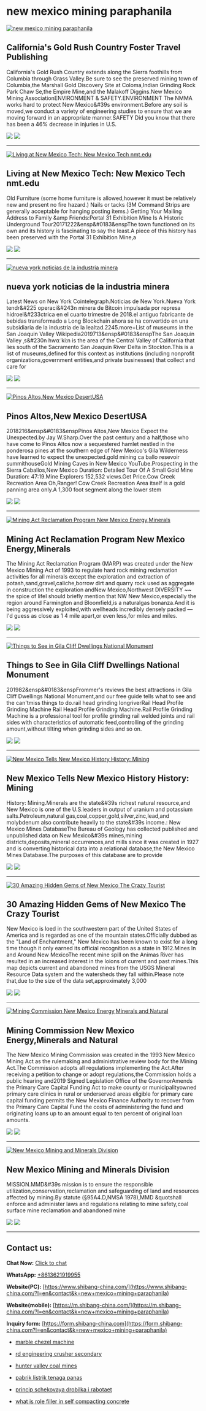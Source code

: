 # new mexico mining paraphanila

<a href="https://swt.shibang-china.com/?l=en&img&k=new+mexico+mining+paraphanila" target="_blank">![new mexico mining paraphanila](http://static.shibang-china.com/all-800x300/951.jpg)</a>

## California's Gold Rush Country Foster Travel Publishing
California's Gold Rush Country extends along the Sierra foothills from Columbia through Grass Valley.Be sure to see the preserved mining town of Columbia,the Marshall Gold Discovery Site at Coloma,Indian Grinding Rock Park Chaw Se,the Empire Mine,and the Malakoff Diggins.New Mexico Mining AssociationENVIRONMENT & SAFETY.ENVIRONMENT The NMMA works hard to protect New Mexico&#39s environment.Before any soil is moved,we conduct a variety of engineering studies to ensure that we are moving forward in an appropriate manner.SAFETY Did you know that there has been a 46% decrease in injuries in U.S.


<a href="https://whatsapp.shibangsoft.com/WhatsApp.php" target="_blank" title="WhatsApp">![](http://static.shibang-china.com/icon/whatsapp.png)</a> <a href="https://swt.shibang-china.com/?l=en&icon&k=new+mexico+mining+paraphanila" target="_blank">![](http://static.shibang-china.com/icon/chat-en.png)</a>

---

<a href="https://swt.shibang-china.com/?l=en&img&k=new+mexico+mining+paraphanila" target="_blank">![Living at New Mexico Tech: New Mexico Tech nmt.edu](http://static.shibang-china.com/all-800x300/953.jpg)</a>

## Living at New Mexico Tech: New Mexico Tech nmt.edu
Old Furniture (some home furniture is allowed,however it must be relatively new and present no fire hazard.) Nails or tacks (3M Command Strips are generally acceptable for hanging posting items.) Getting Your Mailing Address to Family &amp Friends:Portal 31 Exhibition Mine Is A Historic Underground Tour20171222&ensp&#0183&enspThe town functioned on its own and its history is fascinating to say the least.A piece of this history has been preserved with the Portal 31 Exhibition Mine,a


<a href="https://whatsapp.shibangsoft.com/WhatsApp.php" target="_blank" title="WhatsApp">![](http://static.shibang-china.com/icon/whatsapp.png)</a> <a href="https://swt.shibang-china.com/?l=en&icon&k=new+mexico+mining+paraphanila" target="_blank">![](http://static.shibang-china.com/icon/chat-en.png)</a>

---

<a href="https://swt.shibang-china.com/?l=en&img&k=new+mexico+mining+paraphanila" target="_blank">![nueva york noticias de la industria minera](http://static.shibang-china.com/all-800x300/1117.jpg)</a>

## nueva york noticias de la industria minera
Latest News on New York Cointelegraph.Noticias de New York.Nueva York tendr&#225 operaci&#243n minera de Bitcoin impulsada por represa hidroel&#233ctrica en el cuarto trimestre de 2018.el antiguo fabricante de bebidas transformado a Long Blockchain ahora se ha convertido en una subsidiaria de la industria de la lealtad.2245.more+List of museums in the San Joaquin Valley Wikipedia2019713&ensp&#0183&enspThe San Joaquin Valley ˌs&#230n hwɑːˈkiːn is the area of the Central Valley of California that lies south of the Sacramento San Joaquin River Delta in Stockton.This is a list of museums,defined for this context as institutions (including nonprofit organizations,government entities,and private businesses) that collect and care for


<a href="https://whatsapp.shibangsoft.com/WhatsApp.php" target="_blank" title="WhatsApp">![](http://static.shibang-china.com/icon/whatsapp.png)</a> <a href="https://swt.shibang-china.com/?l=en&icon&k=new+mexico+mining+paraphanila" target="_blank">![](http://static.shibang-china.com/icon/chat-en.png)</a>

---

<a href="https://swt.shibang-china.com/?l=en&img&k=new+mexico+mining+paraphanila" target="_blank">![Pinos Altos,New Mexico DesertUSA](http://static.shibang-china.com/all-800x300/944.jpg)</a>

## Pinos Altos,New Mexico DesertUSA
2018216&ensp&#0183&enspPinos Altos,New Mexico Expect the Unexpected.by Jay W.Sharp.Over the past century and a half,those who have come to Pinos Altos now a sequestered hamlet nestled in the ponderosa pines at the southern edge of New Mexico's Gila Wilderness have learned to expect the unexpected.gold mining ca ballo resevoir summithouseGold Mining Caves in New Mexico YouTube.Prospecting in the Sierra Caballos,New Mexico Duration: Detailed Tour Of A Small Gold Mine Duration: 47:19.Mine Explorers 152,532 views.Get Price.Cow Creek Recreation Area Oh,Ranger! Cow Creek Recreation Area itself is a gold panning area only.A 1,300 foot segment along the lower stem


<a href="https://whatsapp.shibangsoft.com/WhatsApp.php" target="_blank" title="WhatsApp">![](http://static.shibang-china.com/icon/whatsapp.png)</a> <a href="https://swt.shibang-china.com/?l=en&icon&k=new+mexico+mining+paraphanila" target="_blank">![](http://static.shibang-china.com/icon/chat-en.png)</a>

---

<a href="https://swt.shibang-china.com/?l=en&img&k=new+mexico+mining+paraphanila" target="_blank">![Mining Act Reclamation Program New Mexico Energy,Minerals](http://static.shibang-china.com/all-800x300/754.jpg)</a>

## Mining Act Reclamation Program New Mexico Energy,Minerals
The Mining Act Reclamation Program (MARP) was created under the New Mexico Mining Act of 1993 to regulate hard rock mining reclamation activities for all minerals except the exploration and extraction of potash,sand,gravel,caliche,borrow dirt and quarry rock used as aggregate in construction the exploration andNew Mexico,Northwest DIVERSITY ~~ the spice of lifeI should briefly mention that NW New Mexico,especially the region around Farmington and Bloomfield,is a naturalgas bonanza.And it is being aggressively exploited,with wellheads incredibly densely packed — I'd guess as close as 1 4 mile apart,or even less,for miles and miles.


<a href="https://whatsapp.shibangsoft.com/WhatsApp.php" target="_blank" title="WhatsApp">![](http://static.shibang-china.com/icon/whatsapp.png)</a> <a href="https://swt.shibang-china.com/?l=en&icon&k=new+mexico+mining+paraphanila" target="_blank">![](http://static.shibang-china.com/icon/chat-en.png)</a>

---

<a href="https://swt.shibang-china.com/?l=en&img&k=new+mexico+mining+paraphanila" target="_blank">![Things to See in Gila Cliff Dwellings National Monument](http://static.shibang-china.com/all-800x300/1396.jpg)</a>

## Things to See in Gila Cliff Dwellings National Monument
201982&ensp&#0183&enspFrommer's reviews the best attractions in Gila Cliff Dwellings National Monument,and our free guide tells what to see and the can'tmiss things to do.rail head grinding longriverRail Head Profile Grinding Machine Rail Head Profile Grinding Machine.Rail Profile Grinding Machine is a professional tool for profile grinding rail welded joints and rail sides with characteristics of automatic feed,controlling of the grinding amount,without tilting when grinding sides and so on.


<a href="https://whatsapp.shibangsoft.com/WhatsApp.php" target="_blank" title="WhatsApp">![](http://static.shibang-china.com/icon/whatsapp.png)</a> <a href="https://swt.shibang-china.com/?l=en&icon&k=new+mexico+mining+paraphanila" target="_blank">![](http://static.shibang-china.com/icon/chat-en.png)</a>

---

<a href="https://swt.shibang-china.com/?l=en&img&k=new+mexico+mining+paraphanila" target="_blank">![New Mexico Tells New Mexico History History: Mining](http://static.shibang-china.com/all-800x300/1286.jpg)</a>

## New Mexico Tells New Mexico History History: Mining
History: Mining.Minerals are the state&#39s richest natural resource,and New Mexico is one of the U.S.leaders in output of uranium and potassium salts.Petroleum,natural gas,coal,copper,gold,silver,zinc,lead,and molybdenum also contribute heavily to the state&#39s income.: New Mexico Mines DatabaseThe Bureau of Geology has collected published and unpublished data on New Mexico&#39s mines,mining districts,deposits,mineral occurrences,and mills since it was created in 1927 and is converting historical data into a relational database,the New Mexico Mines Database.The purposes of this database are to provide


<a href="https://whatsapp.shibangsoft.com/WhatsApp.php" target="_blank" title="WhatsApp">![](http://static.shibang-china.com/icon/whatsapp.png)</a> <a href="https://swt.shibang-china.com/?l=en&icon&k=new+mexico+mining+paraphanila" target="_blank">![](http://static.shibang-china.com/icon/chat-en.png)</a>

---

<a href="https://swt.shibang-china.com/?l=en&img&k=new+mexico+mining+paraphanila" target="_blank">![30 Amazing Hidden Gems of New Mexico The Crazy Tourist](http://static.shibang-china.com/all-800x300/1285.jpg)</a>

## 30 Amazing Hidden Gems of New Mexico The Crazy Tourist
New Mexico is loed in the southwestern part of the United States of America and is regarded as one of the mountain states.Officially dubbed as the "Land of Enchantment," New Mexico has been known to exist for a long time though it only earned its official recognition as a state in 1912.Mines In and Around New MexicoThe recent mine spill on the Animas River has resulted in an increased interest in the loions of current and past mines.This map depicts current and abandoned mines from the USGS Mineral Resource Data system and the watersheds they fall within.Please note that,due to the size of the data set,approximately 3,000


<a href="https://whatsapp.shibangsoft.com/WhatsApp.php" target="_blank" title="WhatsApp">![](http://static.shibang-china.com/icon/whatsapp.png)</a> <a href="https://swt.shibang-china.com/?l=en&icon&k=new+mexico+mining+paraphanila" target="_blank">![](http://static.shibang-china.com/icon/chat-en.png)</a>

---

<a href="https://swt.shibang-china.com/?l=en&img&k=new+mexico+mining+paraphanila" target="_blank">![Mining Commission New Mexico Energy,Minerals and Natural](http://static.shibang-china.com/all-800x300/1079.jpg)</a>

## Mining Commission New Mexico Energy,Minerals and Natural
The New Mexico Mining Commission was created in the 1993 New Mexico Mining Act as the rulemaking and administrative review body for the Mining Act.The Commission adopts all regulations implementing the Act.After receiving a petition to change or adopt regulations,the Commission holds a public hearing and2019 Signed Legislation Office of the GovernorAmends the Primary Care Capital Funding Act to make county or municipalityowned primary care clinics in rural or underserved areas eligible for primary care capital funding permits the New Mexico Finance Authority to recover from the Primary Care Capital Fund the costs of administering the fund and originating loans up to an amount equal to ten percent of original loan amounts.


<a href="https://whatsapp.shibangsoft.com/WhatsApp.php" target="_blank" title="WhatsApp">![](http://static.shibang-china.com/icon/whatsapp.png)</a> <a href="https://swt.shibang-china.com/?l=en&icon&k=new+mexico+mining+paraphanila" target="_blank">![](http://static.shibang-china.com/icon/chat-en.png)</a>

---

<a href="https://swt.shibang-china.com/?l=en&img&k=new+mexico+mining+paraphanila" target="_blank">![New Mexico Mining and Minerals Division](http://static.shibang-china.com/all-800x300/417.jpg)</a>

## New Mexico Mining and Minerals Division
MISSION.MMD&#39s mission is to ensure the responsible utilization,conservation,reclamation and safeguarding of land and resources affected by mining.By statute (§95A4.D,NMSA 1978),MMD &quotshall enforce and administer laws and regulations relating to mine safety,coal surface mine reclamation and abandoned mine

<a href="https://whatsapp.shibangsoft.com/WhatsApp.php" target="_blank" title="WhatsApp">![](http://static.shibang-china.com/icon/whatsapp.png)</a> <a href="https://swt.shibang-china.com/?l=en&icon&k=new+mexico+mining+paraphanila" target="_blank">![](http://static.shibang-china.com/icon/chat-en.png)</a>

---
## Contact us:

**Chat Now:** [Click to chat](https://swt.shibang-china.com?l=en&contact&k=new+mexico+mining+paraphanila)

**WhatsApp:**  [+8613621919955](https://whatsapp.shibangsoft.com/WhatsApp.php)

**Website(PC):** [https://www.shibang-china.com/](https://www.shibang-china.com/?l=en&contact&k=new+mexico+mining+paraphanila)

**Website(mobile):** [https://m.shibang-china.com/](https://m.shibang-china.com/?l=en&contact&k=new+mexico+mining+paraphanila)

**Inquiry form:** [https://form.shibang-china.com](https://form.shibang-china.com?l=en&contact&k=new+mexico+mining+paraphanila)

* [marble chezel machine](../118/marble%20chezel%20machine.md)

* [rd engineering crusher secondary](../118/rd%20engineering%20crusher%20secondary.md)

* [hunter valley coal mines](../120/hunter%20valley%20coal%20mines.md)

* [pabrik listrik tenaga panas](../112/pabrik%20listrik%20tenaga%20panas.md)

* [princip schekovaya drobilka i rabotaet](../117/princip%20schekovaya%20drobilka%20i%20rabotaet.md)

* [what is role filler in self compacting concrete](../116/what%20is%20role%20filler%20in%20self%20compacting%20concrete.md)